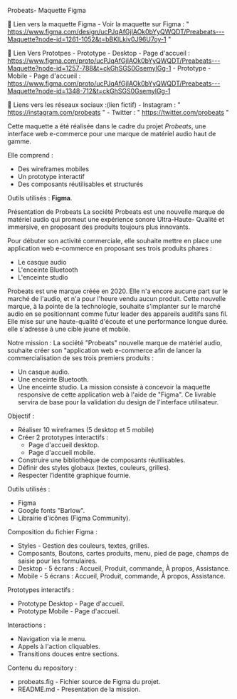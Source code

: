 Probeats- Maquette Figma

🔗 Lien vers la maquette Figma
    -  Voir la maquette sur Figma : " https://www.figma.com/design/ucPJqAfGjIAOk0bYyQWQDT/Preabeats---Maquette?node-id=1261-1052&t=bBKlLkiv0J96U7oy-1 "
    
🔗 Lien Vers Prototpes 
    - Prototype - Desktop - Page d'accueil : https://www.figma.com/proto/ucPJqAfGjIAOk0bYyQWQDT/Preabeats---Maquette?node-id=1257-788&t=ckGhSGS0GsemylGg-1
    - Prototype - Mobile - Page d'accueil : https://www.figma.com/proto/ucPJqAfGjIAOk0bYyQWQDT/Preabeats---Maquette?node-id=1348-712&t=ckGhSGS0GsemylGg-1

🔗 Liens vers les réseaux sociaux :(lien fictif)
    - Instagram : " https://instagram.com/probeats "
    - Twitter : " https://twitter.com/probeats " 



Cette maquette a été réalisée dans le cadre du projet *Probeats*, une interface web e-commerce pour une marque de matériel audio haut de gamme.

Elle comprend :
- Des wireframes mobiles
- Un prototype interactif
- Des composants réutilisables et structurés

Outils utilisés : **Figma**.


Présentation de Probeats
La société Probeats est une nouvelle marque de matériel audio qui promeut une expérience sonore Ultra-Haute- Qualité et immersive, en proposant des produits toujours plus innovants.

Pour débuter son activité commerciale, elle souhaite mettre en place une application web e-commerce en proposant ses trois produits phares :
- Le casque audio
- L'enceinte Bluetooth
- L'enceinte studio

Probeats est une marque créée en 2020. Elle n'a encore aucune part sur le marché de l'audio, et n'a pour l'heure vendu aucun produit.
Cette nouvelle marque, à la pointe de la technologie, souhaite s'implanter sur le marché audio en se positionnant comme futur leader des appareils auditifs sans fil.
Elle mise sur une haute-qualité d'écoute et une performance longue durée.
elle s'adresse à une cible jeune et mobile.


Notre mission :
La société "Probeats" nouvelle marque de matériel audio, souhaite créer son "application web e-commerce afin de lancer la commercialisation de ses trois premiers produits :
- Un casque audio.
- Une enceinte Bluetooth.
- Une enceinte studio.
La mission consiste à concevoir la maquette responsive de cette application web à l'aide de "Figma". Ce livrable servira de base pour la validation du design de l'interface utilisateur.

Objectif : 
- Réaliser 10 wireframes (5 desktop et 5 mobile)
- Créer 2 prototypes interactifs :
  - Page d'accueil desktop.
  - Page d'accueil mobile.
- Construire une bibliothèque de composants réutilisables.
- Définir des styles globaux (textes, couleurs, grilles).
- Respecter l’identité graphique fournie.

Outils utilisés :
- Figma
- Google fonts "Barlow".
- Librairie d'icônes (Figma Community).

Composition du fichier Figma :
- Styles - Gestion des couleurs, textes, grilles.
- Composants, Boutons, cartes produits, menu, pied de page, champs de saisie pour les formulaires.
- Desktop - 5 écrans : Accueil, Produit, commande, À propos, Assistance.
- Mobile - 5 écrans : Accueil, Produit, commande, À propos, Assistance.

Prototypes interactifs :
- Prototype Desktop - Page d'accueil.
- Prototype Mobile - Page d'accueil.

Interactions :
- Navigation via le menu.
- Appels à l'action cliquables.
- Transitions douces entre sections.

Contenu du repository :
- probeats.fig - Fichier source de Figma du projet.
- README.md - Presentation de la mission.

 


